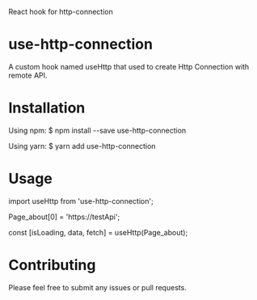 React hook for http-connection

 
# use-http-connection
A custom hook named useHttp  that used to create Http Connection with remote API.

# Installation


Using npm:
$ npm install --save use-http-connection

Using yarn:
$ yarn add use-http-connection


# Usage
  import useHttp from 'use-http-connection';

  Page_about[0] = 'https://testApi';

  const [isLoading, data, fetch] = useHttp(Page_about);


# Contributing

Please feel free to submit any issues or pull requests.
